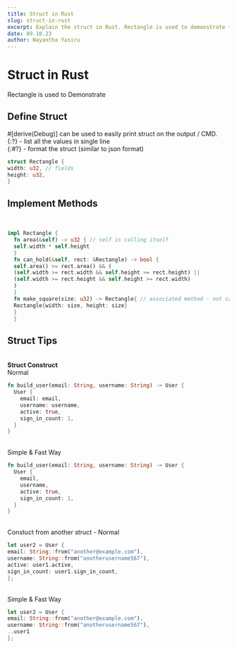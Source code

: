 ```yaml
---
title: Struct in Rust
slug: struct-in-rust
excerpt: Explain the struct in Rust. Rectangle is used to demonstrate the behaviour of the struct.
date: 09.10.23
author: Nayantha Yasiru
---
```

# Struct in Rust
Rectangle is used to Demonstrate
<br>
## **Define Struct** <br>
  #[derive(Debug)] can be used to easily print struct on the output / CMD.
<br>{:?} - list all the values in single line
<br>{:#?} - format the struct (similar to json format)
```rust
struct Rectangle {
width: u32, // fields
height: u32,
}
```

## **Implement Methods**
  <br>

```rust
impl Rectangle {
  fn area(&self) -> u32 { // self is calling itself
  self.width * self.height
  }
  fn can_hold(&self, rect: &Rectangle) -> bool {
  self.area() >= rect.area() && (
  (self.width >= rect.width && self.height >= rect.height) ||
  (self.width >= rect.height && self.height >= rect.width)
  )
  }
  fn make_square(size: u32) -> Rectangle{ // associated method - not calling self method
  Rectangle{width: size, height: size}
  }
  }
```

## **Struct Tips**
<br>**Struct Construct**
<br>Normal
```rust
fn build_user(email: String, username: String) -> User {
  User {
    email: email,
    username: username,
    active: true,
    sign_in_count: 1,
  }
}
```
<br>Simple & Fast Way
```rust
fn build_user(email: String, username: String) -> User {
  User {
    email,
    username,
    active: true,
    sign_in_count: 1,
  }
}
```
<br> 
Constuct from another struct - Normal

```rust
let user2 = User {
email: String::from("another@example.com"),
username: String::from("anotherusername567"),
active: user1.active,
sign_in_count: user1.sign_in_count,
};
```
<br>Simple & Fast Way
```rust
let user2 = User {
email: String::from("another@example.com"),
username: String::from("anotherusername567"),
..user1
};
```
